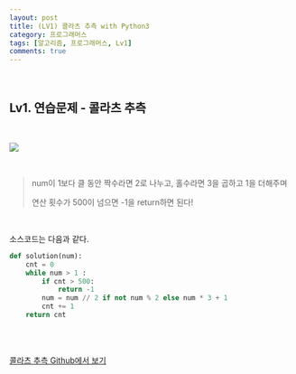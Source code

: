 ```yaml
---
layout: post
title: (LV1) 콜라츠 추측 with Python3
category: 프로그래머스
tags: [알고리즘, 프로그래머스, Lv1]
comments: true
---
```


<br>

## Lv1. 연습문제 - 콜라츠 추측

<br>


![](https://i.imgur.com/VjQ69sJ.png)

<br>

> num이 1보다 클 동안 짝수라면 2로 나누고, 홀수라면 3을 곱하고 1을 더해주며
>
> 연산 횟수가 500이 넘으면 -1을 return하면 된다!

<br>

소스코드는 다음과 같다.

```python
def solution(num):
    cnt = 0
    while num > 1 :
        if cnt > 500:
            return -1
        num = num // 2 if not num % 2 else num * 3 + 1
        cnt += 1
    return cnt
```



<br>

<br>

[콜라츠 추측 Github에서 보기](https://github.com/ljh9601/BOJ-Programmers/blob/master/Programmers/Lv1/콜라츠%20추측.py)

<br>